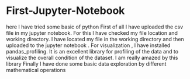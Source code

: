 # First-Jupyter-Notebook
here I have tried some basic of python 
First of all I have uploaded the csv file in my jupyter notebook. For this I have checked my file location and working directory. I have located my file in the working directory and then
uploaded to the jupyter notebook .
For visualization , I have installed pandas_profiling. It is an excellent library  for profiling of the data and to visualize the overall condition of the dataset. I am really
amazed by this library
Finally I have done some basic data exploration by different mathematical operations 
